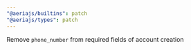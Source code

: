 ```yaml
---
"@aeriajs/builtins": patch
"@aeriajs/types": patch
---
```


Remove `phone_number` from required fields of account creation
